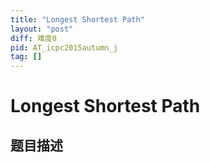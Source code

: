 ```yaml
---
title: "Longest Shortest Path"
layout: "post"
diff: 难度0
pid: AT_icpc2015autumn_j
tag: []
---
```


# Longest Shortest Path

## 题目描述

[problemUrl]: https://atcoder.jp/contests/jag2015autumn/tasks/icpc2015autumn_j




